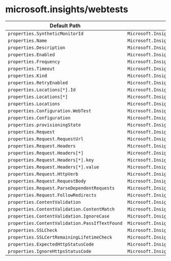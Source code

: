 # microsoft.insights/webtests

| Default Path | Alias |
|---|---|
| `properties.SyntheticMonitorId` | `Microsoft.Insights/webtests/SyntheticMonitorId` |
| `properties.Name` | `Microsoft.Insights/webtests/Name` |
| `properties.Description` | `Microsoft.Insights/webtests/Description` |
| `properties.Enabled` | `Microsoft.Insights/webtests/Enabled` |
| `properties.Frequency` | `Microsoft.Insights/webtests/Frequency` |
| `properties.Timeout` | `Microsoft.Insights/webtests/Timeout` |
| `properties.Kind` | `Microsoft.Insights/webtests/Kind` |
| `properties.RetryEnabled` | `Microsoft.Insights/webtests/RetryEnabled` |
| `properties.Locations[*].Id` | `Microsoft.Insights/webtests/Locations[*].Id` |
| `properties.Locations[*]` | `Microsoft.Insights/webtests/Locations[*]` |
| `properties.Locations` | `Microsoft.Insights/webtests/Locations` |
| `properties.Configuration.WebTest` | `Microsoft.Insights/webtests/Configuration.WebTest` |
| `properties.Configuration` | `Microsoft.Insights/webtests/Configuration` |
| `properties.provisioningState` | `Microsoft.Insights/webtests/provisioningState` |
| `properties.Request` | `Microsoft.Insights/webtests/Request` |
| `properties.Request.RequestUrl` | `Microsoft.Insights/webtests/Request.RequestUrl` |
| `properties.Request.Headers` | `Microsoft.Insights/webtests/Request.Headers` |
| `properties.Request.Headers[*]` | `Microsoft.Insights/webtests/Request.Headers[*]` |
| `properties.Request.Headers[*].key` | `Microsoft.Insights/webtests/Request.Headers[*].key` |
| `properties.Request.Headers[*].value` | `Microsoft.Insights/webtests/Request.Headers[*].value` |
| `properties.Request.HttpVerb` | `Microsoft.Insights/webtests/Request.HttpVerb` |
| `properties.Request.RequestBody` | `Microsoft.Insights/webtests/Request.RequestBody` |
| `properties.Request.ParseDependentRequests` | `Microsoft.Insights/webtests/Request.ParseDependentRequests` |
| `properties.Request.FollowRedirects` | `Microsoft.Insights/webtests/Request.FollowRedirects` |
| `properties.ContentValidation` | `Microsoft.Insights/webtests/ContentValidation` |
| `properties.ContentValidation.ContentMatch` | `Microsoft.Insights/webtests/ContentValidation.ContentMatch` |
| `properties.ContentValidation.IgnoreCase` | `Microsoft.Insights/webtests/ContentValidation.IgnoreCase` |
| `properties.ContentValidation.PassIfTextFound` | `Microsoft.Insights/webtests/ContentValidation.PassIfTextFound` |
| `properties.SSLCheck` | `Microsoft.Insights/webtests/SSLCheck` |
| `properties.SSLCertRemainingLifetimeCheck` | `Microsoft.Insights/webtests/SSLCertRemainingLifetimeCheck` |
| `properties.ExpectedHttpStatusCode` | `Microsoft.Insights/webtests/ExpectedHttpStatusCode` |
| `properties.IgnoreHttpsStatusCode` | `Microsoft.Insights/webtests/IgnoreHttpsStatusCode` |

